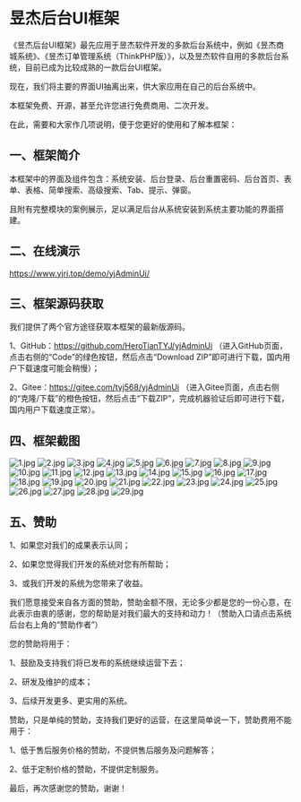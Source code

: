 # 昱杰后台UI框架

《昱杰后台UI框架》最先应用于昱杰软件开发的多款后台系统中，例如《昱杰商城系统》、《昱杰订单管理系统（ThinkPHP版）》，以及昱杰软件自用的多款后台系统，目前已成为比较成熟的一款后台UI框架。

现在，我们将主要的界面UI抽离出来，供大家应用在自己的后台系统中。

本框架免费、开源，甚至允许您进行免费商用、二次开发。

在此，需要和大家作几项说明，便于您更好的使用和了解本框架：

## 一、框架简介

本框架中的界面及组件包含：系统安装、后台登录、后台重置密码、后台首页、表单、表格、简单搜索、高级搜索、Tab、提示、弹窗。

且附有完整模块的案例展示，足以满足后台从系统安装到系统主要功能的界面搭建。

## 二、在线演示

https://www.yjrj.top/demo/yjAdminUi/

## 三、框架源码获取

我们提供了两个官方途径获取本框架的最新版源码。

1、GitHub：https://github.com/HeroTianTYJ/yjAdminUi （进入GitHub页面，点击右侧的“Code”的绿色按钮，然后点击“Download ZIP”即可进行下载，国内用户下载速度可能会稍慢）；

2、Gitee：https://gitee.com/tyj568/yjAdminUi （进入Gitee页面，点击右侧的“克隆/下载”的橙色按钮，然后点击“下载ZIP”，完成机器验证后即可进行下载，国内用户下载速度正常）。

## 四、框架截图
![1.jpg](preview%2F1.jpg)
![2.jpg](preview%2F2.jpg)
![3.jpg](preview%2F3.jpg)
![4.jpg](preview%2F4.jpg)
![5.jpg](preview%2F5.jpg)
![6.jpg](preview%2F6.jpg)
![7.jpg](preview%2F7.jpg)
![8.jpg](preview%2F8.jpg)
![9.jpg](preview%2F9.jpg)
![10.jpg](preview%2F10.jpg)
![11.jpg](preview%2F11.jpg)
![12.jpg](preview%2F12.jpg)
![13.jpg](preview%2F13.jpg)
![14.jpg](preview%2F14.jpg)
![15.jpg](preview%2F15.jpg)
![16.jpg](preview%2F16.jpg)
![17.jpg](preview%2F17.jpg)
![18.jpg](preview%2F18.jpg)
![19.jpg](preview%2F19.jpg)
![20.jpg](preview%2F20.jpg)
![21.jpg](preview%2F21.jpg)
![22.jpg](preview%2F22.jpg)
![23.jpg](preview%2F23.jpg)
![24.jpg](preview%2F24.jpg)
![25.jpg](preview%2F25.jpg)
![26.jpg](preview%2F26.jpg)
![27.jpg](preview%2F27.jpg)
![28.jpg](preview%2F28.jpg)
![29.jpg](preview%2F29.jpg)


## 五、赞助

1、如果您对我们的成果表示认同；

2、如果您觉得我们开发的系统对您有所帮助；

3、或我们开发的系统为您带来了收益。

我们愿意接受来自各方面的赞助，赞助金额不限，无论多少都是您的一份心意，在此表示由衷的感谢，您的帮助是对我们最大的支持和动力！（赞助入口请点击系统后台右上角的“赞助作者”）

您的赞助将用于：

1、鼓励及支持我们将已发布的系统继续运营下去；

2、研发及维护的成本；

3、后续开发更多、更实用的系统。

赞助，只是单纯的赞助，支持我们更好的运营，在这里简单说一下，赞助费用不能用于：

1、低于售后服务价格的赞助，不提供售后服务及问题解答；

2、低于定制价格的赞助，不提供定制服务。

最后，再次感谢您的赞助，谢谢！